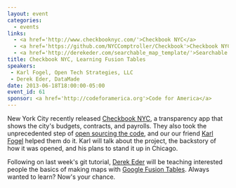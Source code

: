 ```yaml
---
layout: event
categories: 
  - events
links:
  - <a href='http://www.checkbooknyc.com/'>Checkbook NYC</a>
  - <a href='https://github.com/NYCComptroller/Checkbook'>Checkbook NYC Github repo</a>
  - <a href='http://derekeder.com/searchable_map_template/'>Searchable Map Template</a>
title: Checkbook NYC, Learning Fusion Tables
speakers: 
 - Karl Fogel, Open Tech Strategies, LLC
 - Derek Eder, DataMade
date: 2013-06-18T18:00:00-05:00
event_id: 61
sponsor: <a href='http://codeforamerica.org'>Code for America</a>
---
```


<p>New York City recently released <a href='http://www.checkbooknyc.com/'>Checkbook NYC</a>, a transparency app that shows the city's budgets, contracts, and payrolls. They also took the unprecedented step of <a href='https://github.com/NYCComptroller/Checkbook'>open sourcing the code</a>, and our our friend <a href='http://www.red-bean.com/kfogel/'>Karl Fogel</a> helped them do it. Karl will talk about the project, the backstory of how it was opened, and his plans to stand it up in Chicago.</p><p>Following on last week's git tutorial, <a href='http://derekeder.com/'>Derek Eder</a> will be teaching interested people the basics of making maps with <a href='https://support.google.com/fusiontables/answer/2571232?hl=en'>Google Fusion Tables</a>. Always wanted to learn? Now's your chance.</p>
